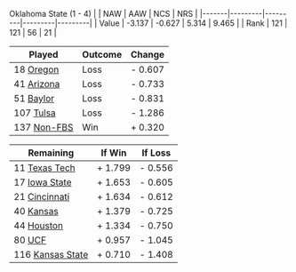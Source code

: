 Oklahoma State (1 - 4)
|       |   NAW   |   AAW   |   NCS   |   NRS   |
|-------|---------|---------|---------|---------|
| Value |  -3.137 |  -0.627 |   5.314 |   9.465 |
| Rank  |     121 |     121 |      56 |      21 |

| Played                    | Outcome    |  Change  |
|---------------------------|------------|----------|
|  18 [Oregon                ](Oregon.md)| Loss       | -  0.607 |
|  41 [Arizona               ](Arizona.md)| Loss       | -  0.733 |
|  51 [Baylor                ](Baylor.md)| Loss       | -  0.831 |
| 107 [Tulsa                 ](Tulsa.md)| Loss       | -  1.286 |
| 137 [Non-FBS               ](NonFBS.md)| Win        | +  0.320 |

| Remaining                 |  If Win  |  If Loss |
|---------------------------|----------|----------|
|  11 [Texas Tech            ](TexasTech.md)| +  1.799 | -  0.556 |
|  17 [Iowa State            ](IowaState.md)| +  1.653 | -  0.605 |
|  21 [Cincinnati            ](Cincinnati.md)| +  1.634 | -  0.612 |
|  40 [Kansas                ](Kansas.md)| +  1.379 | -  0.725 |
|  44 [Houston               ](Houston.md)| +  1.334 | -  0.750 |
|  80 [UCF                   ](UCF.md)| +  0.957 | -  1.045 |
| 116 [Kansas State          ](KansasState.md)| +  0.710 | -  1.408 |

